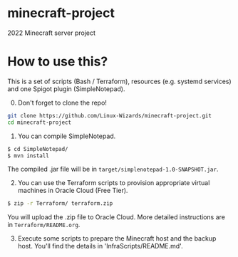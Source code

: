 # minecraft-project

2022 Minecraft server project

# How to use this?

This is a set of scripts (Bash / Terraform), resources (e.g. systemd services) and one Spigot plugin (SimpleNotepad).

0. Don't forget to clone the repo!
```bash
git clone https://github.com/Linux-Wizards/minecraft-project.git
cd minecraft-project
```

1. You can compile SimpleNotepad.
```bash
$ cd SimpleNotepad/
$ mvn install
```
The compiled .jar file will be in `target/simplenotepad-1.0-SNAPSHOT.jar`.

2. You can use the Terraform scripts to provision appropriate virtual machines in Oracle Cloud (Free Tier).
```bash
$ zip -r Terraform/ terraform.zip
```
You will upload the .zip file to Oracle Cloud. More detailed instructions are in `Terraform/README.org`.

3. Execute some scripts to prepare the Minecraft host and the backup host. You'll find the details in 'InfraScripts/README.md'.

